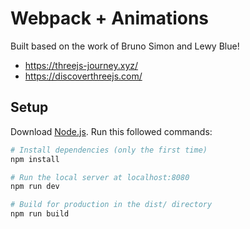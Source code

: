 # Webpack + Animations
Built based on the work of Bruno Simon and Lewy Blue!
- https://threejs-journey.xyz/
- https://discoverthreejs.com/

## Setup
Download [Node.js](https://nodejs.org/en/download/).
Run this followed commands:

``` bash
# Install dependencies (only the first time)
npm install

# Run the local server at localhost:8080
npm run dev

# Build for production in the dist/ directory
npm run build
```
